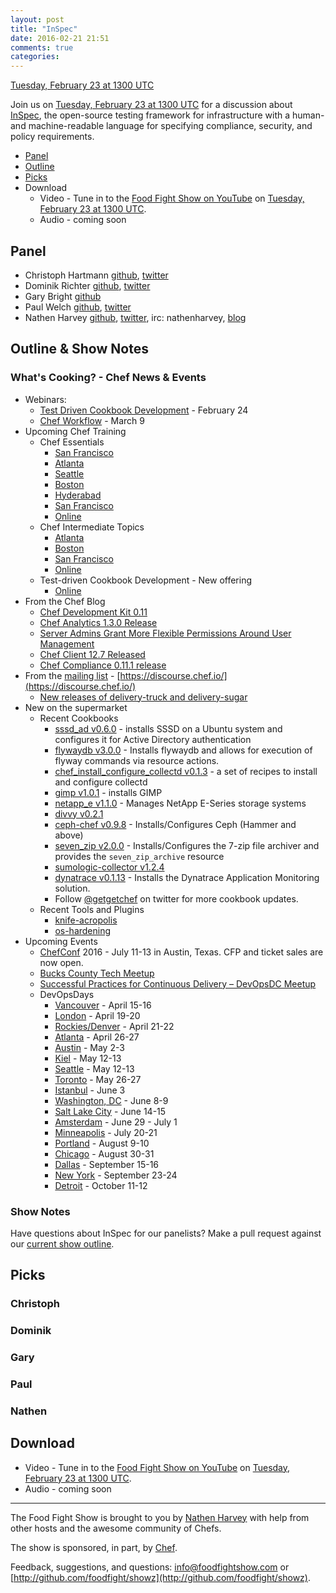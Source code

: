 ```yaml
---
layout: post
title: "InSpec"
date: 2016-02-21 21:51
comments: true
categories:
---
```


[Tuesday, February 23 at 1300 UTC](http://everytimezone.com/#2015-2-23,60,cn3)

Join us on [Tuesday, February 23 at 1300 UTC](http://everytimezone.com/#2015-2-23,60,cn3) for a discussion about [InSpec](http://github.com/chef/inspec), the open-source testing framework for infrastructure with a human- and machine-readable language for specifying compliance, security, and policy requirements.

* [Panel](http://foodfightshow.org/2016/02/inspec.html#panel)
* [Outline](http://foodfightshow.org/2016/02/inspec.html#outline)
* [Picks](http://foodfightshow.org/2016/02/inspec.html#picks)
* Download
  * Video - Tune in to the [Food Fight Show on YouTube](https://www.youtube.com/channel/UCjcxay9M63Ci4CmFF9KO3jw) on [Tuesday, February 23 at 1300 UTC](http://everytimezone.com/#2015-2-23,60,cn3).
  * Audio - coming soon

Panel<a name="panel"></a>
-----

* Christoph Hartmann [github](https://github.com/chris-rock), [twitter](https://twitter.com/chri_hartmann)
* Dominik Richter [github](https://github.com/arlimus), [twitter](https://twitter.com/arlimus)
* Gary Bright [github](https://github.com/username-is-already-taken2)
* Paul Welch [github](https://github.com/pwelch), [twitter](https://twitter.com/pwelch)
* Nathen Harvey [github](http://github.com/nathenharvey), [twitter](http://twitter.com/nathenharvey), irc: nathenharvey, [blog](http://nathenharvey.com)

Outline & Show Notes<a name="outline"></a>
-------

### What's Cooking? - Chef News & Events

* Webinars:
  * [Test Driven Cookbook Development](https://www.chef.io/blog/event/webinar-test-driven-cookbook-development/) - February 24
  * [Chef Workflow](https://www.chef.io/blog/event/webinar-chef-workflow) - March 9
* Upcoming Chef Training
  * Chef Essentials
    * [San Francisco](https://www.chef.io/blog/event/chef-essentials-san-francisco-5)
    * [Atlanta](https://www.chef.io/blog/event/chef-essentials-atlanta-2)
    * [Seattle](https://www.chef.io/blog/event/chef-essentials-seattle-6/)
    * [Boston](https://www.chef.io/blog/event/chef-essentials-boston-2/)
    * [Hyderabad](https://www.chef.io/blog/event/chef-essentials-hyderabad-2/)
    * [San Francisco](https://www.chef.io/blog/event/chef-essentials-san-francisco-6/)
    * [Online](https://www.chef.io/blog/venue/online-61/)
  * Chef Intermediate Topics
    * [Atlanta](https://www.chef.io/blog/event/chef-intermediate-topics-atlanta-6)
    * [Boston](https://www.chef.io/blog/event/chef-intermediate-topics-boston-4/)
    * [San Francisco](https://www.chef.io/blog/event/chef-intermediate-topics-san-francisco-17/)
    * [Online](https://www.chef.io/blog/venue/online-64/)
  * Test-driven Cookbook Development - New offering
    * [Online](https://www.chef.io/blog/event/test-driven-cookbook-development-online-europe/)
* From the Chef Blog
  * [Chef Development Kit 0.11](https://www.chef.io/blog/2016/02/19/chefdk-0-11-release-announcement/)
  * [Chef Analytics 1.3.0 Release](https://www.chef.io/blog/2016/02/18/chef-analytics-1-3-0-release/)
  * [Server Admins Grant More Flexible Permissions Around User Management](https://www.chef.io/blog/2016/02/18/server-admins-grant-more-flexible-permissions-around-user-management/)
  * [Chef Client 12.7 Released](https://www.chef.io/blog/2016/02/12/chef-client-12-7-released/)
  * [Chef Compliance 0.11.1 release](https://www.chef.io/blog/2016/02/09/chef-compliance-0-11-1-release/)
* From the [mailing list](https://discourse.chef.io/) - [https://discourse.chef.io/](https://discourse.chef.io/)
  * [New releases of delivery-truck and delivery-sugar](https://discourse.chef.io/t/new-releases-of-delivery-truck-and-delivery-sugar/7846)
* New on the supermarket
  * Recent Cookbooks
    * [sssd_ad v0.6.0](https://supermarket.chef.io/cookbooks/sssd_ad) -  installs SSSD on a Ubuntu system and configures it for Active Directory authentication
    * [flywaydb v3.0.0](https://supermarket.chef.io/cookbooks/flywaydb) - Installs flywaydb and allows for execution of flyway commands via resource actions.
    * [chef_install_configure_collectd v0.1.3](https://supermarket.chef.io/cookbooks/chef_install_configure_collectd) - a set of recipes to install and configure collectd
    * [gimp v1.0.1](https://supermarket.chef.io/cookbooks/gimp) - installs GIMP
    * [netapp_e v1.1.0](https://supermarket.chef.io/cookbooks/netapp_e) - Manages NetApp E-Series storage systems
    * [divvy v0.2.1](https://supermarket.chef.io/cookbooks/divvy)
    * [ceph-chef v0.9.8](https://supermarket.chef.io/cookbooks/ceph-chef) - Installs/Configures Ceph (Hammer and above)
    * [seven_zip v2.0.0](https://supermarket.chef.io/cookbooks/seven_zip) - Installs/Configures the 7-zip file archiver and provides the `seven_zip_archive` resource
    * [sumologic-collector v1.2.4](https://supermarket.chef.io/cookbooks/sumologic-collector)
    * [dynatrace v0.1.13](https://supermarket.chef.io/cookbooks/dynatrace) - Installs the Dynatrace Application Monitoring solution.
    * Follow [@getgetchef](https://twitter.com/getgetchef) on twitter for more cookbook updates.
  * Recent Tools and Plugins
    * [knife-acropolis](https://supermarket.chef.io/tools/knife-acropolis)
    * [os-hardening](https://supermarket.chef.io/tools/os-hardening)
* Upcoming Events
  * [ChefConf](https://chefconf.chef.io/) 2016 - July 11-13 in Austin, Texas.  CFP and ticket sales are now open.
  * [Bucks County Tech Meetup](https://www.chef.io/blog/event/bucks-county-tech-meetup/)
  * [Successful Practices for Continuous Delivery – DevOpsDC Meetup](https://www.chef.io/blog/event/successful-practices-for-continuous-delivery-devopsdc-meetup/)
  * DevOpsDays
    * [Vancouver](http://www.devopsdays.org/events/2016-vancouver/) - April 15-16
    * [London](http://www.devopsdays.org/events/2016-london/) - April 19-20
    * [Rockies/Denver](http://www.devopsdays.org/events/2016-denver/) - April 21-22
    * [Atlanta](http://www.devopsdays.org/events/2016-atlanta/) - April 26-27
    * [Austin](http://www.devopsdays.org/events/2016-austin/) - May 2-3
    * [Kiel](http://www.devopsdays.org/events/2016-kiel/) - May 12-13
    * [Seattle](http://www.devopsdays.org/events/2016-seattle/) - May 12-13
    * [Toronto](http://www.devopsdays.org/events/2016-toronto/) - May 26-27
    * [Istanbul](http://www.devopsdays.org/events/2016-istanbul/) - June 3
    * [Washington, DC](http://www.devopsdays.org/events/2016-washington-dc/) - June 8-9
    * [Salt Lake City](http://www.devopsdays.org/events/2016-saltlakecity/) - June 14-15
    * [Amsterdam](http://www.devopsdays.org/events/2016-amsterdam/) - June 29 - July 1
    * [Minneapolis](http://www.devopsdays.org/events/2016-minneapolis/) - July 20-21
    * [Portland](http://www.devopsdays.org/events/2016-portland/) - August 9-10
    * [Chicago](http://www.devopsdays.org/events/2016-chicago/) - August 30-31
    * [Dallas](http://www.devopsdays.org/events/2016-dallas/) - September 15-16
    * [New York](http://www.devopsdays.org/events/2016-newyork/) - September 23-24
    * [Detroit](http://www.devopsdays.org/events/2016-detroit/) - October 11-12

###  Show Notes

Have questions about InSpec for our panelists?  Make a pull request against our [current show outline](https://github.com/foodfight/showz/blob/master/scripts/episode-99-inspec.md).

Picks<a name="picks"></a>
-----

### Christoph

### Dominik

### Gary

### Paul

### Nathen


Download
--------
* Video - Tune in to the [Food Fight Show on YouTube](https://www.youtube.com/channel/UCjcxay9M63Ci4CmFF9KO3jw) on [Tuesday, February 23 at 1300 UTC](http://everytimezone.com/#2015-2-23,60,cn3).
* Audio - coming soon

<hr />

The Food Fight Show is brought to you by [Nathen Harvey](https://twitter.com/nathenharvey) with help from other hosts and the awesome community of Chefs.

The show is sponsored, in part, by [Chef](http://www.chef.io).

Feedback, suggestions, and questions:  [info@foodfightshow.com](mailto:info@foodfightshow.com) or  [http://github.com/foodfight/showz](http://github.com/foodfight/showz).
